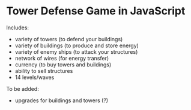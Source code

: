 <h1>Tower Defense Game in JavaScript</h1>

Includes:
- variety of towers (to defend your buildings)
- variety of buildings (to produce and store energy)
- variety of enemy ships (to attack your structures)
- network of wires (for energy transfer)
- currency (to buy towers and buildings)
- ability to sell structures
- 14 levels/waves

To be added:
- upgrades for buildings and towers (?)
